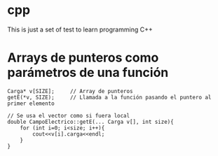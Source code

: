 # cpp

This is just a set of test to learn programming C++

# Arrays de punteros como parámetros de una función
	Carga* v[SIZE];		// Array de punteros
	getE(*v, SIZE);		// Llamada a la función pasando el puntero al primer elemento
 
	// Se usa el vector como si fuera local
	double CampoElectrico::getE(... Carga v[], int size){
		for (int i=0; i<size; i++){
			cout<<v[i].carga<<endl;
		}
	}

